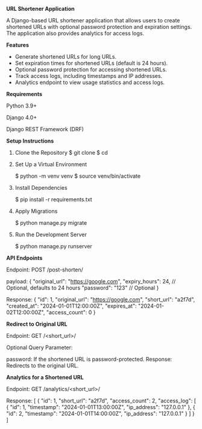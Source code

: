**URL Shortener Application**

A Django-based URL shortener application that allows users to create shortened URLs with optional password protection and expiration settings. The application also provides analytics for access logs.

**Features**

* Generate shortened URLs for long URLs.
* Set expiration times for shortened URLs (default is 24 hours).
* Optional password protection for accessing shortened URLs.
* Track access logs, including timestamps and IP addresses.
* Analytics endpoint to view usage statistics and access logs.

**Requirements**

Python 3.9+

Django 4.0+

Django REST Framework (DRF)

**Setup Instructions**
1. Clone the Repository
  $ git clone <repository-url>
  $ cd <repository-folder>

2. Set Up a Virtual Environment
   
   $ python -m venv venv
   $ source venv/bin/activate

4. Install Dependencies
   
   $ pip install -r requirements.txt

5. Apply Migrations
   
   $ python manage.py migrate

7. Run the Development Server
   
   $ python manage.py runserver

**API Endpoints**

Endpoint: POST /post-shorten/

payload:
  {
  "original_url": "https://google.com",
  "expiry_hours": 24,        // Optional, defaults to 24 hours
  "password": "123"   // Optional
  }

  
Response:
  {
  "id": 1,
  "original_url": "https://google.com",
  "short_url": "a2f7d",
  "created_at": "2024-01-01T12:00:00Z",
  "expires_at": "2024-01-02T12:00:00Z",
  "access_count": 0
}

**Redirect to Original URL**

Endpoint: GET /<short_url>/

Optional Query Parameter:

password: If the shortened URL is password-protected.
Response: Redirects to the original URL.

**Analytics for a Shortened URL**

Endpoint: GET /analytics/<short_url>/

Response:
  [
  {
    "id": 1,
    "short_url": "a2f7d",
    "access_count": 2,
    "access_log": [
    {
        "id": 1,
        "timestamp": "2024-01-01T13:00:00Z",
        "ip_address": "127.0.0.1"
      },
      {
        "id": 2,
        "timestamp": "2024-01-01T14:00:00Z",
        "ip_address": "127.0.0.1"
      }
    ]
  }
]
